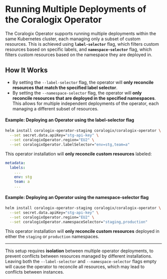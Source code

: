 # Running Multiple Deployments of the Coralogix Operator

The Coralogix Operator supports running multiple deployments within the same Kubernetes cluster, each managing only a subset of custom resources. 
This is achieved using **`label-selector`** flag, which filters custom resources based on specific labels,
and **`namespace-selector`** flag, which filters custom resources based on the namespace they are deployed in.

## How It Works

- By setting the `--label-selector` flag, the operator will **only reconcile resources that match the specified label selector**. 
- By setting the `--namespace-selector` flag, the operator will **only reconcile resources that are deployed in the specified namespaces**.
This allows for multiple independent deployments of the operator, each managing a different subset of resources.

#### Example: Deploying an Operator using the label-selector flag
```sh
helm install coralogix-operator-staging coralogix/coralogix-operator \
  --set secret.data.apiKey="stg-api-key" \
  --set coralogixOperator.region="EU2" \
  --set coralogixOperator.labelSelector="env=stg,team=a"
```
This operator installation will **only reconcile custom resources** labeled:
```yaml
metadata:
  labels:
    ...
    env: stg
    team: a
    ...
```

#### Example: Deploying an Operator using the namespace-selector flag
```sh
helm install coralogix-operator-staging coralogix/coralogix-operator \
  --set secret.data.apiKey="stg-api-key" \
  --set coralogixOperator.region="EU2" \
  --set coralogixOperator.namespaceSelector="staging,production"
```
This operator installation will **only reconcile custom resources** deployed in either the `staging` or `production` namespaces.

---
 
This setup requires **isolation** between multiple operator deployments, to prevent conflicts between resources managed by different installations.
Leaving both the `--label-selector` and `--namespace-selector` flags empty will cause the operator to reconcile all resources, which may lead to conflicts between instances.

